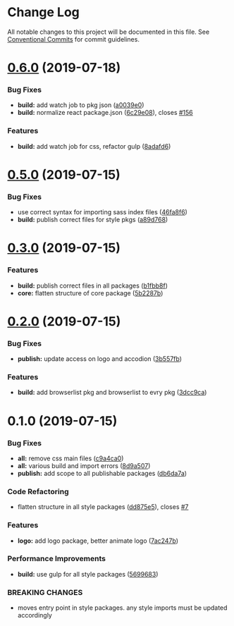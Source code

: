 # Change Log

All notable changes to this project will be documented in this file.
See [Conventional Commits](https://conventionalcommits.org) for commit guidelines.

# [0.6.0](https://github.com/fremtind/jokul/compare/@fremtind/jkl-header@0.5.0...@fremtind/jkl-header@0.6.0) (2019-07-18)


### Bug Fixes

* **build:** add watch job to pkg json ([a0039e0](https://github.com/fremtind/jokul/commit/a0039e0))
* **build:** normalize react package.json ([6c29e08](https://github.com/fremtind/jokul/commit/6c29e08)), closes [#156](https://github.com/fremtind/jokul/issues/156)


### Features

* **build:** add watch job for css, refactor gulp ([8adafd6](https://github.com/fremtind/jokul/commit/8adafd6))





# [0.5.0](https://github.com/fremtind/jokul/compare/@fremtind/jkl-header@0.3.0...@fremtind/jkl-header@0.5.0) (2019-07-15)


### Bug Fixes

* use correct syntax for importing sass index files ([46fa8f6](https://github.com/fremtind/jokul/commit/46fa8f6))
* **build:** publish correct files for style pkgs ([a89d768](https://github.com/fremtind/jokul/commit/a89d768))





# [0.3.0](https://github.com/fremtind/jokul/compare/@fremtind/jkl-header@0.2.0...@fremtind/jkl-header@0.3.0) (2019-07-15)


### Features

* **build:** publish correct files in all packages ([b1fbb8f](https://github.com/fremtind/jokul/commit/b1fbb8f))
* **core:** flatten structure of core package ([5b2287b](https://github.com/fremtind/jokul/commit/5b2287b))





# [0.2.0](https://github.com/fremtind/jokul/compare/@fremtind/jkl-header@0.1.0...@fremtind/jkl-header@0.2.0) (2019-07-15)

### Bug Fixes

-   **publish:** update access on logo and accodion ([3b557fb](https://github.com/fremtind/jokul/commit/3b557fb))

### Features

-   **build:** add browserlist pkg and browserlist to evry pkg ([3dcc9ca](https://github.com/fremtind/jokul/commit/3dcc9ca))

# 0.1.0 (2019-07-15)

### Bug Fixes

-   **all:** remove css main files ([c9a4ca0](https://github.com/fremtind/jokul/commit/c9a4ca0))
-   **all:** various build and import errors ([8d9a507](https://github.com/fremtind/jokul/commit/8d9a507))
-   **publish:** add scope to all publishable packages ([db6da7a](https://github.com/fremtind/jokul/commit/db6da7a))

### Code Refactoring

-   flatten structure in all style packages ([dd875e5](https://github.com/fremtind/jokul/commit/dd875e5)), closes [#7](https://github.com/fremtind/jokul/issues/7)

### Features

-   **logo:** add logo package, better animate logo ([7ac247b](https://github.com/fremtind/jokul/commit/7ac247b))

### Performance Improvements

-   **build:** use gulp for all style packages ([5699683](https://github.com/fremtind/jokul/commit/5699683))

### BREAKING CHANGES

-   moves entry point in style packages. any style imports must be updated accordingly
